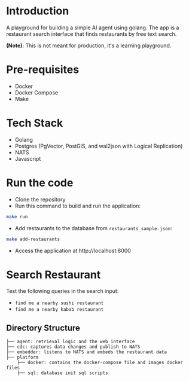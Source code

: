 # Introduction

A playground for building a simple AI agent using golang. The app is a restaurant search interface that finds
restaurants by free text search.

**(Note)**:  This is not meant for production, it's a learning playground.

# Pre-requisites

- Docker
- Docker Compose
- Make

# Tech Stack

- Golang
- Postgres (PgVector, PostGIS, and wal2json with Logical Replication)
- NATS
- Javascript

# Run the code

- Clone the repository
- Run this command to build and run the application:

```bash
make run
```

- Add restaurants to the database from `restaurants_sample.json`:

```bash
make add-restaurants
```

- Access the application at http://localhost:8000

# Search Restaurant

Test the following queries in the search input:

- `find me a nearby sushi restaurant`
- `find me a nearby kabab restaurant`


## Directory Structure

```
├── agent: retrieval logic and the web interface 
├── cdc: captures data changes and publish to NATS
├── embedder: listens to NATS and embeds the restaurant data
├── platform
    ├── docker: contains the docker-compose file and images docker files
    ├── sql: database init sql scripts
```
